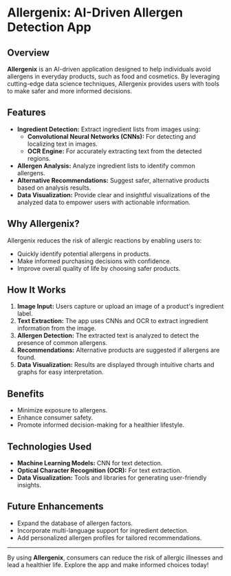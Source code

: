 # Allergenix: AI-Driven Allergen Detection App

## Overview
**Allergenix** is an AI-driven application designed to help individuals avoid allergens in everyday products, such as food and cosmetics. By leveraging cutting-edge data science techniques, Allergenix provides users with tools to make safer and more informed decisions.

## Features
- **Ingredient Detection:** Extract ingredient lists from images using:
  - **Convolutional Neural Networks (CNNs):** For detecting and localizing text in images.
  - **OCR Engine:** For accurately extracting text from the detected regions.
- **Allergen Analysis:** Analyze ingredient lists to identify common allergens.
- **Alternative Recommendations:** Suggest safer, alternative products based on analysis results.
- **Data Visualization:** Provide clear and insightful visualizations of the analyzed data to empower users with actionable information.

## Why Allergenix?
Allergenix reduces the risk of allergic reactions by enabling users to:
- Quickly identify potential allergens in products.
- Make informed purchasing decisions with confidence.
- Improve overall quality of life by choosing safer products.

## How It Works
1. **Image Input:** Users capture or upload an image of a product's ingredient label.
2. **Text Extraction:** The app uses CNNs and OCR to extract ingredient information from the image.
3. **Allergen Detection:** The extracted text is analyzed to detect the presence of common allergens.
4. **Recommendations:** Alternative products are suggested if allergens are found.
5. **Data Visualization:** Results are displayed through intuitive charts and graphs for easy interpretation.

## Benefits
- Minimize exposure to allergens.
- Enhance consumer safety.
- Promote informed decision-making for a healthier lifestyle.

## Technologies Used
- **Machine Learning Models:** CNN for text detection.
- **Optical Character Recognition (OCR):** For text extraction.
- **Data Visualization:** Tools and libraries for generating user-friendly insights.

## Future Enhancements
- Expand the database of allergen factors.
- Incorporate multi-language support for ingredient detection.
- Add personalized allergen profiles for tailored recommendations.

---

By using **Allergenix**, consumers can reduce the risk of allergic illnesses and lead a healthier life. Explore the app and make informed choices today!
